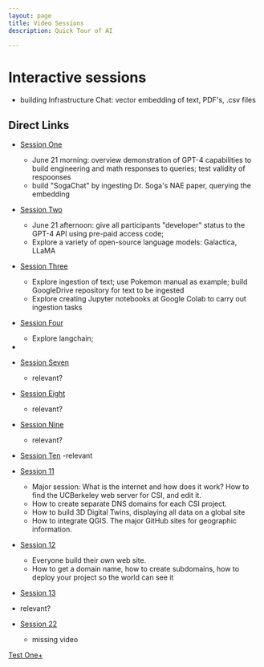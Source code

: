 ```yaml
---
layout: page
title: Video Sessions
description: Quick Tour of AI
    
---
```






# Interactive sessions
- building Infrastructure Chat: vector embedding of text, PDF's, .csv files

## Direct Links

- [Session One](lecture/ses01-ju21wam.md)
    - June 21 morning: overview demonstration of GPT-4 capabilities to build engineering and math responses to queries; test validity of respoonses
    - build "SogaChat" by ingesting Dr. Soga's NAE paper, querying the embedding

- [Session Two](lecture/ses2-ju21wpm.md)
  - June 21 afternoon: give all participants "developer" status to the GPT-4 API using pre-paid access code;
  - Explore a variety of open-source language models: Galactica, LLaMA

- [Session Three](lecture/ses3-ju22tham.md)
    - Explore ingestion of text; use Pokemon manual as example; build GoogleDrive repository for text to be ingested
    - Explore creating Jupyter notebooks at Google Colab to carry out ingestion tasks

- [Session Four](lecture/ses4ju22thpm.md)
    - Explore langchain; 


-
- [Session Seven](lecture/ses7-Ju28Wam-CSI.md)
    - relevant?
- [Session Eight](lecture/ses8-Ju28wpmS.md)
    - relevant?
- [Session Nine](lecture/ses9-Ju29Tham.md)
    - relevant?

- [Session Ten](lecture/ses10ju29thpm.md)
    -relevant
- [Session 11](lecture/ses11-July5-Wed-morn-DR.md)
    - Major session: What is the internet and how does it work? How to find the UCBerkeley web server for CSI, and edit it. 
    - How to create separate DNS domains for each CSI project.
    - How to build 3D Digital Twins, displaying all data on a global site
    - How to integrate QGIS. The major GitHub sites for geographic information.
- [Session 12](lecture/ses12-July5-Wed-aft-DR.md)
    - Everyone build their own web site.
    - How to get a domain name, how to create subdomains, how to deploy your project so the world can see it
- [Session 13](lecture/ses13-July6-Thursday-aft-DR.md)
- relevant?

- [Session 22](lecture/ses22-July18-Tuesaft.md)
    - missing video





[Test One+](_ecture/ses01-ju21wam)

